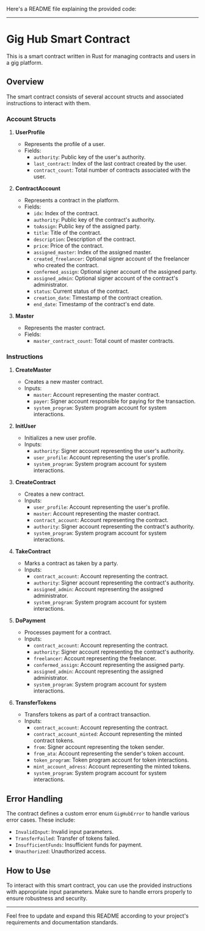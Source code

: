 Here's a README file explaining the provided code:

---

# Gig Hub Smart Contract

This is a smart contract written in Rust for managing contracts and users in a gig platform.

## Overview

The smart contract consists of several account structs and associated instructions to interact with them.

### Account Structs

1. **UserProfile**
   - Represents the profile of a user.
   - Fields:
     - `authority`: Public key of the user's authority.
     - `last_contract`: Index of the last contract created by the user.
     - `contract_count`: Total number of contracts associated with the user.

2. **ContractAccount**
   - Represents a contract in the platform.
   - Fields:
     - `idx`: Index of the contract.
     - `authority`: Public key of the contract's authority.
     - `toAssign`: Public key of the assigned party.
     - `title`: Title of the contract.
     - `description`: Description of the contract.
     - `price`: Price of the contract.
     - `assigned_master`: Index of the assigned master.
     - `created_freelancer`: Optional signer account of the freelancer who created the contract.
     - `confermed_assign`: Optional signer account of the assigned party.
     - `assigned_admin`: Optional signer account of the contract's administrator.
     - `status`: Current status of the contract.
     - `creation_date`: Timestamp of the contract creation.
     - `end_date`: Timestamp of the contract's end date.

3. **Master**
   - Represents the master contract.
   - Fields:
     - `master_contract_count`: Total count of master contracts.

### Instructions

1. **CreateMaster**
   - Creates a new master contract.
   - Inputs:
     - `master`: Account representing the master contract.
     - `payer`: Signer account responsible for paying for the transaction.
     - `system_program`: System program account for system interactions.

2. **InitUser**
   - Initializes a new user profile.
   - Inputs:
     - `authority`: Signer account representing the user's authority.
     - `user_profile`: Account representing the user's profile.
     - `system_program`: System program account for system interactions.

3. **CreateContract**
   - Creates a new contract.
   - Inputs:
     - `user_profile`: Account representing the user's profile.
     - `master`: Account representing the master contract.
     - `contract_account`: Account representing the contract.
     - `authority`: Signer account representing the contract's authority.
     - `system_program`: System program account for system interactions.

4. **TakeContract**
   - Marks a contract as taken by a party.
   - Inputs:
     - `contract_account`: Account representing the contract.
     - `authority`: Signer account representing the contract's authority.
     - `assigned_admin`: Account representing the assigned administrator.
     - `system_program`: System program account for system interactions.

5. **DoPayment**
   - Processes payment for a contract.
   - Inputs:
     - `contract_account`: Account representing the contract.
     - `authority`: Signer account representing the contract's authority.
     - `freelancer`: Account representing the freelancer.
     - `confermed_assign`: Account representing the assigned party.
     - `assigned_admin`: Account representing the assigned administrator.
     - `system_program`: System program account for system interactions.

6. **TransferTokens**
   - Transfers tokens as part of a contract transaction.
   - Inputs:
     - `contract_account`: Account representing the contract.
     - `contract_account_minted`: Account representing the minted contract tokens.
     - `from`: Signer account representing the token sender.
     - `from_ata`: Account representing the sender's token account.
     - `token_program`: Token program account for token interactions.
     - `mint_account_adress`: Account representing the minted tokens.
     - `system_program`: System program account for system interactions.

## Error Handling

The contract defines a custom error enum `GigHubError` to handle various error cases. These include:
- `InvalidInput`: Invalid input parameters.
- `TransferFailed`: Transfer of tokens failed.
- `InsufficientFunds`: Insufficient funds for payment.
- `Unauthorized`: Unauthorized access.

## How to Use

To interact with this smart contract, you can use the provided instructions with appropriate input parameters. Make sure to handle errors properly to ensure robustness and security.

---

Feel free to update and expand this README according to your project's requirements and documentation standards.